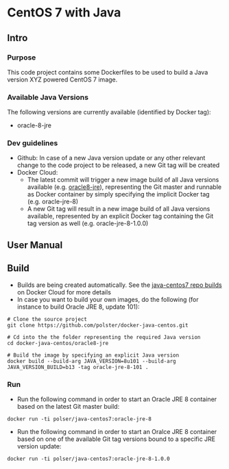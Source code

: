 CentOS 7 with Java
==================

## Intro

### Purpose

This code project contains some Dockerfiles to be used to build a Java version XYZ powered CentOS 7 image.

### Available Java Versions

The following versions are currently available (identified by Docker tag):

* oracle-8-jre

### Dev guidelines

* Github: In case of a new Java version update or any other relevant change to the code project to be released, a new Git tag will be created
* Docker Cloud:
  * The latest commit will trigger a new image build of all Java versions available (e.g. [oracle8-jre](oracle8-jre)), representing the Git master and runnable as Docker container by simply specifying the implicit Docker tag (e.g. oracle-jre-8)
  * A new Git tag will result in a new image build of all Java versions available, represented by an explicit Docker tag containing the Git tag version as well (e.g. oracle-jre-8-1.0.0)

## User Manual

## Build

* Builds are being created automatically. See the [java-centos7 repo builds](https://cloud.docker.com/app/polster/repository/docker/polster/java-centos7/builds) on Docker Cloud for more details
* In case you want to build your own images, do the following (for instance to build Oracle JRE 8, update 101):
```
# Clone the source project
git clone https://github.com/polster/docker-java-centos.git

# Cd into the the folder representing the required Java version
cd docker-java-centos/oracle8-jre

# Build the image by specifying an explicit Java version
docker build --build-arg JAVA_VERSION=8u101 --build-arg JAVA_VERSION_BUILD=b13 -tag oracle-jre-8-101 .

```

### Run

* Run the following command in order to start an Oracle JRE 8 container based on the latest Git master build:
```
docker run -ti polser/java-centos7:oracle-jre-8
```
* Run the following command in order to start an Oralce JRE 8 container based on one of the available Git tag versions bound to a specific JRE version update:
```
docker run -ti polser/java-centos7:oracle-jre-8-1.0.0
```
